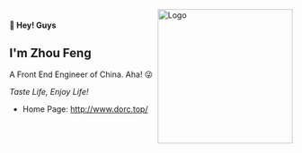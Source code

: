 <img src="http://images.dorc.top/blog/blog-logo.png" alt="Logo" align="right" height="240">

#### 👋 Hey! Guys

## I'm Zhou Feng

A Front End Engineer of China. Aha! 😜

_Taste Life, Enjoy Life!_

- Home Page: http://www.dorc.top/
